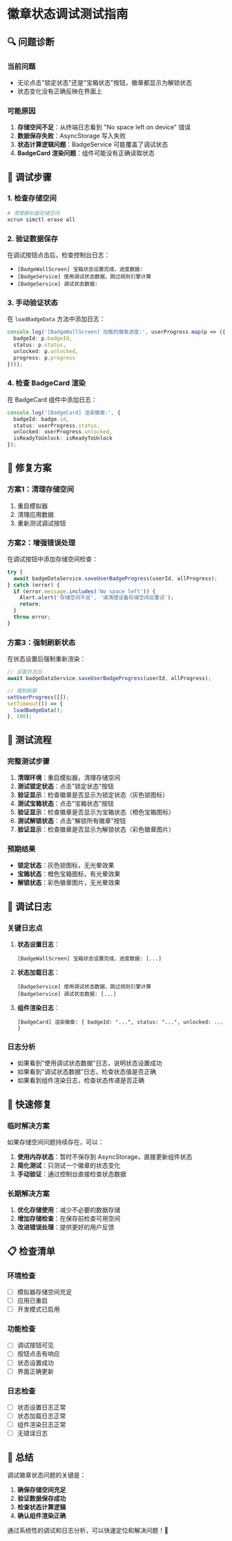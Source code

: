 # 徽章状态调试测试指南

## 🔍 问题诊断

### 当前问题
- 无论点击"锁定状态"还是"宝箱状态"按钮，徽章都显示为解锁状态
- 状态变化没有正确反映在界面上

### 可能原因
1. **存储空间不足**：从终端日志看到 "No space left on device" 错误
2. **数据保存失败**：AsyncStorage 写入失败
3. **状态计算逻辑问题**：BadgeService 可能覆盖了调试状态
4. **BadgeCard 渲染问题**：组件可能没有正确读取状态

## 🧪 调试步骤

### 1. 检查存储空间
```bash
# 清理模拟器存储空间
xcrun simctl erase all
```

### 2. 验证数据保存
在调试按钮点击后，检查控制台日志：
- `[BadgeWallScreen] 宝箱状态设置完成，进度数据:`
- `[BadgeService] 使用调试状态数据，跳过规则引擎计算`
- `[BadgeService] 调试状态数据:`

### 3. 手动验证状态
在 `loadBadgeData` 方法中添加日志：
```typescript
console.log('[BadgeWallScreen] 加载的徽章进度:', userProgress.map(p => ({
  badgeId: p.badgeId,
  status: p.status,
  unlocked: p.unlocked,
  progress: p.progress
})));
```

### 4. 检查 BadgeCard 渲染
在 BadgeCard 组件中添加日志：
```typescript
console.log('[BadgeCard] 渲染徽章:', {
  badgeId: badge.id,
  status: userProgress.status,
  unlocked: userProgress.unlocked,
  isReadyToUnlock: isReadyToUnlock
});
```

## 🔧 修复方案

### 方案1：清理存储空间
1. 重启模拟器
2. 清理应用数据
3. 重新测试调试按钮

### 方案2：增强错误处理
在调试按钮中添加存储空间检查：
```typescript
try {
  await badgeDataService.saveUserBadgeProgress(userId, allProgress);
} catch (error) {
  if (error.message.includes('No space left')) {
    Alert.alert('存储空间不足', '请清理设备存储空间后重试');
    return;
  }
  throw error;
}
```

### 方案3：强制刷新状态
在状态设置后强制重新渲染：
```typescript
// 设置状态后
await badgeDataService.saveUserBadgeProgress(userId, allProgress);

// 强制刷新
setUserProgress([]);
setTimeout(() => {
  loadBadgeData();
}, 100);
```

## 🎯 测试流程

### 完整测试步骤
1. **清理环境**：重启模拟器，清理存储空间
2. **测试锁定状态**：点击"锁定状态"按钮
3. **验证显示**：检查徽章是否显示为锁定状态（灰色锁图标）
4. **测试宝箱状态**：点击"宝箱状态"按钮
5. **验证显示**：检查徽章是否显示为宝箱状态（橙色宝箱图标）
6. **测试解锁状态**：点击"解锁所有徽章"按钮
7. **验证显示**：检查徽章是否显示为解锁状态（彩色徽章图片）

### 预期结果
- **锁定状态**：灰色锁图标，无光晕效果
- **宝箱状态**：橙色宝箱图标，有光晕效果
- **解锁状态**：彩色徽章图片，无光晕效果

## 📝 调试日志

### 关键日志点
1. **状态设置日志**：
   ```
   [BadgeWallScreen] 宝箱状态设置完成，进度数据: [...]
   ```

2. **状态加载日志**：
   ```
   [BadgeService] 使用调试状态数据，跳过规则引擎计算
   [BadgeService] 调试状态数据: [...]
   ```

3. **组件渲染日志**：
   ```
   [BadgeCard] 渲染徽章: { badgeId: "...", status: "...", unlocked: ... }
   ```

### 日志分析
- 如果看到"使用调试状态数据"日志，说明状态设置成功
- 如果看到"调试状态数据"日志，检查状态值是否正确
- 如果看到组件渲染日志，检查状态传递是否正确

## 🚀 快速修复

### 临时解决方案
如果存储空间问题持续存在，可以：

1. **使用内存状态**：暂时不保存到 AsyncStorage，直接更新组件状态
2. **简化测试**：只测试一个徽章的状态变化
3. **手动验证**：通过控制台直接检查状态数据

### 长期解决方案
1. **优化存储使用**：减少不必要的数据存储
2. **增加存储检查**：在保存前检查可用空间
3. **改进错误处理**：提供更好的用户反馈

## 📋 检查清单

### 环境检查
- [ ] 模拟器存储空间充足
- [ ] 应用已重启
- [ ] 开发模式已启用

### 功能检查
- [ ] 调试按钮可见
- [ ] 按钮点击有响应
- [ ] 状态设置成功
- [ ] 界面正确更新

### 日志检查
- [ ] 状态设置日志正常
- [ ] 状态加载日志正常
- [ ] 组件渲染日志正常
- [ ] 无错误日志

## 🎯 总结

调试徽章状态问题的关键是：

1. **确保存储空间充足**
2. **验证数据保存成功**
3. **检查状态计算逻辑**
4. **确认组件渲染正确**

通过系统性的调试和日志分析，可以快速定位和解决问题！🔧
